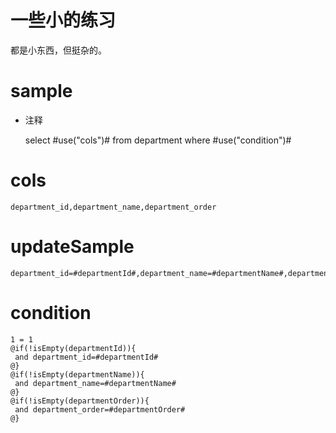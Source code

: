 # 一些小的练习

都是小东西，但挺杂的。


sample
===
* 注释

	select #use("cols")# from department  where  #use("condition")#

cols
===
	department_id,department_name,department_order

updateSample
===
	
	department_id=#departmentId#,department_name=#departmentName#,department_order=#departmentOrder#

condition
===

	1 = 1  
	@if(!isEmpty(departmentId)){
	 and department_id=#departmentId#
	@}
	@if(!isEmpty(departmentName)){
	 and department_name=#departmentName#
	@}
	@if(!isEmpty(departmentOrder)){
	 and department_order=#departmentOrder#
	@}
	
	
	
